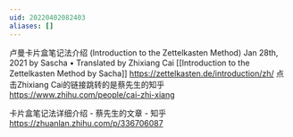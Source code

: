 ```yaml
---
uid: 20220402082403
aliases: []
---
```

卢曼卡片盒笔记法介绍 (Introduction to the Zettelkasten Method)
Jan 28th, 2021 by Sascha  • Translated by Zhixiang Cai
[[Introduction to the Zettelkasten Method by Sacha]]
https://zettelkasten.de/introduction/zh/
点击Zhixiang Cai的链接跳转的是蔡先生的知乎
https://www.zhihu.com/people/cai-zhi-xiang

卡片盒笔记法详细介绍 - 蔡先生的文章 - 知乎
https://zhuanlan.zhihu.com/p/336706087